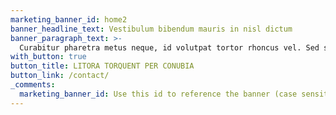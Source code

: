 ```yaml
---
marketing_banner_id: home2
banner_headline_text: Vestibulum bibendum mauris in nisl dictum
banner_paragraph_text: >-
  Curabitur pharetra metus neque, id volutpat tortor rhoncus vel. Sed sagittis, nulla vel suscipit convallis, ac bibendum enim ante eu arcu.
with_button: true
button_title: LITORA TORQUENT PER CONUBIA
button_link: /contact/
_comments:
  marketing_banner_id: Use this id to reference the banner (case sensitive)
---
```

